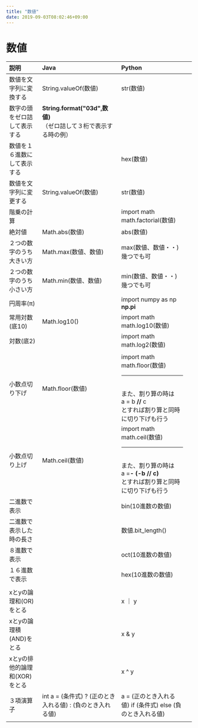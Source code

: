 ```yaml
---
title: "数値"
date: 2019-09-03T08:02:46+09:00
---
```


# 数値

|説明|Java|Python||
|:---|:---|:---|:---|
|数値を文字列に変換する|String.valueOf(数値)|str(数値)||
|数字の頭をゼロ詰して表示する|**String.format("03d",数値)**<br>（ゼロ詰して３桁で表示する時の例）|||
|数値を１６進数にして表示する||hex(数値)||
|数値を文字列に変更する|String.valueOf(数値)|str(数値)||
|階乗の計算||import math<br>math.factorial(数値)||
|絶対値|Math.abs(数値)|abs(数値)||
|２つの数字のうち大きい方|Math.max(数値、数値)|max(数値、数値・・)<br>幾つでも可||
|２つの数字のうち小さい方|Math.min(数値、数値)|min(数値、数値・・)<br>幾つでも可||
|円周率(π)||import numpy as np<br>**np.pi**||
|常用対数(底10)|Math.log10()|import math<br>math.log10(数値)||
|対数(底2)||import math<br>math.log2(数値)||
|||||
|小数点切り下げ|Math.floor(数値)|import math<br>math.floor(数値)<br><hr><br>また、割り算の時は<br>a = b **//** c<br>とすれば割り算と同時に切り下げも行う||
|小数点切り上げ|Math.ceil(数値)|import math<br>math.ceil(数値)<br><hr><br>また、割り算の時は<br>a =**- (-b // c)**<br>とすれば割り算と同時に切り下げも行う||
|二進数で表示||bin(10進数の数値)||
|二進数で表示した時の長さ||数値.bit_length()||
|８進数で表示||oct(10進数の数値)||
|１６進数で表示||hex(10進数の数値)||
|||||
|xとyの論理和(OR)をとる||x ｜ y||
|xとyの論理積(AND)をとる||x & y||
|xとyの排他的論理和(XOR)をとる||x ^ y||
|３項演算子|int a = (条件式) ? (正のとき入れる値) : (負のとき入れる値)|a = (正のとき入れる値) if (条件式) else (負のとき入れる値)||
|||||

